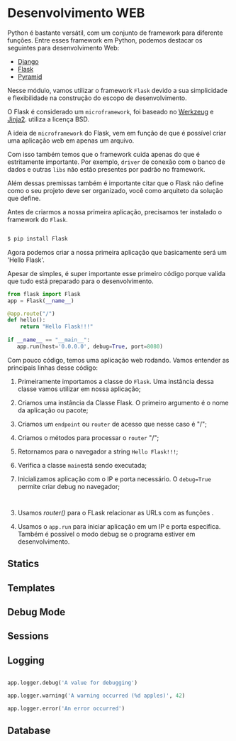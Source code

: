 # Desenvolvimento WEB

Python é bastante versátil, com um conjunto de framework para diferente funções. Entre esses framework em Python, podemos destacar os seguintes para desenvolvimento Web:

* [Django](https://www.djangoproject.com/)
* [Flask](http://flask.pocoo.org/)
* [Pyramid](https://trypyramid.com/)

Nesse módulo, vamos utilizar o framework `Flask` devido a sua simplicidade e flexibilidade na construção do escopo de desenvolvimento.

O Flask é considerado um `microframework`, foi baseado no [Werkzeug](https://www.palletsprojects.com/p/werkzeug/) e [Jinja2](http://jinja.pocoo.org/docs/2.10/). utiliza a licença BSD.

A ideia de `microframework` do Flask, vem em função de que é possível criar uma aplicação web em apenas um arquivo. 

Com isso também temos que o framework cuida apenas  do que é estritamente importante. Por exemplo, `driver` de conexão com o banco de dados e outras `libs` não estão presentes por padrão no framework.

Além dessas premissas também é importante citar que o Flask não define como o seu projeto deve ser organizado, você como arquiteto da solução que define.

 Antes de criarmos a nossa primeira aplicação, precisamos ter instalado o framework do `Flask`.

```bash

$ pip install Flask

```

Agora podemos criar a nossa primeira aplicação que basicamente será um 'Hello Flask'.

Apesar de simples, é super importante esse primeiro código porque valida que tudo está preparado para o desenvolvimento.

```python
from flask import Flask 
app = Flask(__name__)

@app.route("/")
def hello():
    return "Hello Flask!!!"
 
if __name__ == "__main__":
   app.run(host='0.0.0.0', debug=True, port=8080)     

```

Com pouco código, temos uma aplicação web rodando. Vamos entender as principais linhas desse código:

 1. Primeiramente importamos a classe do `Flask`. Uma instância dessa classe vamos utilizar em nossa aplicação;

 2. Criamos uma instância da Classe Flask. O primeiro argumento é o nome da aplicação ou pacote;

 4. Criamos um `endpoint` ou `router` de acesso que nesse caso é "/";

 5. Criamos o métodos para processar o `router` "/";

 6. Retornamos para o navegador a string `Hello Flask!!!`;

 8. Verifica a classe `main`está sendo executada;

 9. Inicializamos aplicação com o IP e porta necessário. O `debug=True` permite criar debug no navegador; 

 

```


```

 

3. Usamos *router()* para o FLask relacionar as URLs com as funções .

5. Usamos o `app.run` para iniciar aplicação em um IP e porta especifica. Também é possível o modo debug se o programa estiver em desenvolvimento.

 

 

 

## Statics

 

## Templates

 

## Debug Mode

 

 

## Sessions

 

 

## Logging

 

```python

app.logger.debug('A value for debugging')

app.logger.warning('A warning occurred (%d apples)', 42)

app.logger.error('An error occurred')

```

 

## Database
